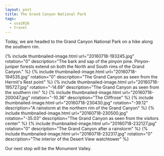 ```yaml
---
layout: post
title: The Grand Canyon National Park
tags:
  - usa2016
  - travel
---
```


Today, we are headed to the Grand Canyon National Park on a hike along the southern rim.

  {% include thumbnailed-image.html url="20160718-193245.jpg" rotation="0"
    description="The bark and sap of the pinyon pine. Pinyon-juniper forests extend on both the North and South rims of the Grand Canyon." %}
  {% include thumbnailed-image.html url="20160718-194535.jpg" rotation="0"
    description="The Grand Canyon as seen from the Hermit's Rest point" %}
  {% include thumbnailed-image.html url="20160718-195727.jpg" rotation="-14.69"
    description="The Grand Canyon as seen from the southern rim" %}
  {% include thumbnailed-image.html url="20160718-200047.jpg" rotation="-10.36"
    description="The Cliffrose" %}
  {% include thumbnailed-image.html url="20160718-230430.jpg" rotation="-39.12"
    description="A rainstorm at the northern rim of the Grand Canyon" %}
  {% include thumbnailed-image.html url="20160718-230500.jpg" rotation="-35.03"
    description="The Grand Canyon as seen from the visitors center" %}
  {% include thumbnailed-image.html url="20160718-232127.jpg" rotation="0"
    description="The Grand Canyon after a rainstorm" %}
  {% include thumbnailed-image.html url="20160718-232317.jpg" rotation="0"
    description="The interior of the Desert View watchtower" %}

Our next stop will be the Monument Valley.
